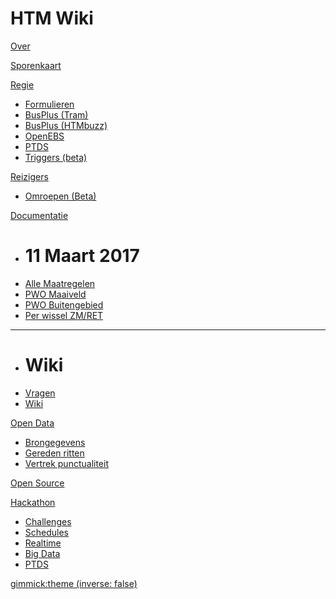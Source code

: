 # HTM Wiki

[Over](index.md)

[Sporenkaart](sporenkaart.html)

[Regie]()

  * [Formulieren](https://forms.waarisdetrein.nl/)
  * [BusPlus (Tram)](http://busplus.waarisdetrein.nl/#/journeys/HTM/Tram)
  * [BusPlus (HTMbuzz)](http://busplus.waarisdetrein.nl/#/journeys/HTM/HTMbuzz)
  * [OpenEBS](https://openebs.nl/)
  * [PTDS](https://ptds.htmwiki.nl/)
  * [Triggers (beta)](https://ptds.htmwiki.nl/triggers/)

[Reizigers]()

  * [Omroepen (Beta)](http://broadcaster.waarisdetram.nl)

[Documentatie]()

  * # 11 Maart 2017
  * [Alle Maatregelen](maatregelen/index.md)
  * [PWO Maaiveld](maatregelen/pwo-maaiveld.md)
  * [PWO Buitengebied](maatregelen/pwo-buitengebied.md)
  * [Per wissel ZM/RET](maatregelen/bijsturing-per-wissel.md)
  - - - -
  * # Wiki
  * [Vragen](vragen.md)
  * [Wiki](wiki.md)

[Open Data]()

  * [Brongegevens](http://bigdata.openebs.nl/raw/)
  * [Gereden ritten](http://bigdata.openebs.nl/export/htm/)
  * [Vertrek punctualiteit](http://bigdata.openebs.nl/htm-punctdep/)

[Open Source](https://github.com/HTMPersonenvervoerNV/)

[Hackathon]()

  * [Challenges](hackathon/challenges.md)
  * [Schedules](hackathon/schedules.md)
  * [Realtime](hackathon/realtime.md)
  * [Big Data](hackathon/bigdata.md)
  * [PTDS](hackathon/ptds.md)


[gimmick:theme (inverse: false)](united)
